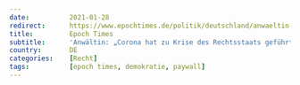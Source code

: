```yaml
---
date:          2021-01-28
redirect:      https://www.epochtimes.de/politik/deutschland/anwaeltin-corona-hat-zu-krise-des-rechtsstaats-gefuehrt-exekutive-ohne-kontrolle-a3435421.html
title:         Epoch Times
subtitle:      'Anwältin: „Corona hat zu Krise des Rechtsstaats geführt“ – Exekutive ohne Kontrolle'
country:       DE
categories:    [Recht]
tags:          [epoch times, demokratie, paywall]
---
```

